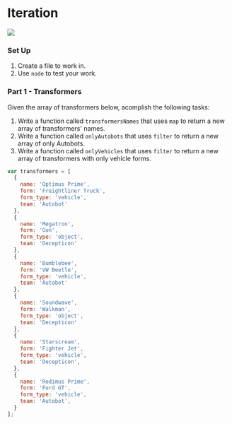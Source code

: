 # Iteration

![](https://media.giphy.com/media/pfeT03JnVSsbC/giphy.gif)

### Set Up

1. Create a file to work in.
2. Use `node` to test your work.

### Part 1 - Transformers

Given the array of transformers below, acomplish the following tasks:

1. Write a function called `transformersNames` that uses `map` to return a new array of transformers' names.
2. Write a function called `onlyAutobots` that uses `filter` to return a new array of only Autobots.
3. Write a function called `onlyVehicles` that uses `filter` to return a new array of transformers with only vehicle forms.

```js
var transformers = [
  {
    name: 'Optimus Prime',
    form: 'Freightliner Truck',
    form_type: 'vehicle',
    team: 'Autobot'
  },
  {
    name: 'Megatron',
    form: 'Gun',
    form_type: 'object',
    team: 'Decepticon'
  },
  {
    name: 'Bumblebee',
    form: 'VW Beetle',
    form_type: 'vehicle',
    team: 'Autobot'
  },
  {
    name: 'Soundwave',
    form: 'Walkman',
    form_type: 'object',
    team: 'Decepticon'
  },
  {
    name: 'Starscream',
    form: 'Fighter Jet',
    form_type: 'vehicle',
    team: 'Decepticon',
  },
  {
    name: 'Rodimus Prime',
    form: 'Ford GT',
    form_type: 'vehicle',
    team: 'Autobot',
  }
];
```